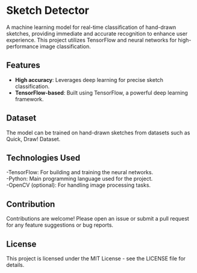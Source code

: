  # Sketch Detector

A machine learning model for real-time classification of hand-drawn sketches, providing immediate and accurate recognition to enhance user experience. This project utilizes TensorFlow and neural networks for high-performance image classification.

## Features
- **High accuracy**: Leverages deep learning for precise sketch classification.
- **TensorFlow-based**: Built using TensorFlow, a powerful deep learning framework.

## Dataset
The model can be trained on hand-drawn sketches from datasets such as Quick, Draw! Dataset.<br>

## Technologies Used
-TensorFlow: For building and training the neural networks.<br>
-Python: Main programming language used for the project.<br>
-OpenCV (optional): For handling image processing tasks.<br>

## Contribution
Contributions are welcome! Please open an issue or submit a pull request for any feature suggestions or bug reports.<br>

## License
This project is licensed under the MIT License - see the LICENSE file for details.
